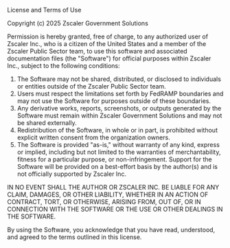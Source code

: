 License and Terms of Use

Copyright (c) 2025 Zscaler Government Solutions

Permission is hereby granted, free of charge, to any authorized user of Zscaler Inc., who 
is a citizen of the United States and a member of the Zscaler Public Sector team, to use 
this software and associated documentation files (the "Software") for official purposes 
within Zscaler Inc., subject to the following conditions:

1. The Software may not be shared, distributed, or disclosed to individuals or entities 
   outside of the Zscaler Public Sector team.
2. Users must respect the limitations set forth by FedRAMP boundaries and may not use the
   Software for purposes outside of these boundaries.
3. Any derivative works, reports, screenshots, or outputs generated by the Software must 
   remain within Zscaler Government Solutions and may not be shared externally.
4. Redistribution of the Software, in whole or in part, is prohibited without explicit 
   written consent from the organization owners.
5. The Software is provided "as-is," without warranty of any kind, express or implied, 
   including but not limited to the warranties of merchantability, fitness for a particular 
   purpose, or non-infringement. Support for the Software will be provided on a best-effort 
   basis by the author(s) and is not officially supported by Zscaler Inc.

IN NO EVENT SHALL THE AUTHOR OR ZSCALER INC. BE LIABLE FOR ANY CLAIM, DAMAGES, OR OTHER 
LIABILITY, WHETHER IN AN ACTION OF CONTRACT, TORT, OR OTHERWISE, ARISING FROM, OUT OF, OR IN 
CONNECTION WITH THE SOFTWARE OR THE USE OR OTHER DEALINGS IN THE SOFTWARE.

By using the Software, you acknowledge that you have read, understood, and agreed to the terms 
outlined in this license.
